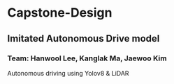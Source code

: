 # Capstone-Design

## Imitated Autonomous Drive model
### Team: Hanwool Lee, Kanglak Ma, Jaewoo Kim
Autonomous driving using Yolov8 &amp; LiDAR
